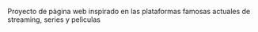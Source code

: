 Proyecto de pàgina web inspirado en las plataformas famosas actuales de streaming, series y pelìculas
